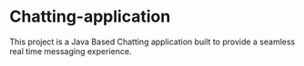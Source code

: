 # Chatting-application
This project is a Java Based Chatting application built to provide a seamless real time messaging experience.
